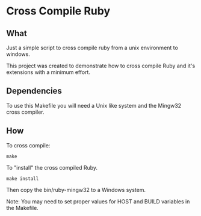# Cross Compile Ruby

## What

Just a simple script to cross compile ruby from a unix environment to windows.

This project was created to demonstrate how to cross compile Ruby and it's extensions with a minimum effort.

## Dependencies

To use this Makefile you will need a Unix like system and the Mingw32 cross compiler.

## How

To cross compile:

	make

To "install" the cross compiled Ruby.

	make install

Then copy the bin/ruby-mingw32 to a Windows system.

Note: You may need to set proper values for HOST and BUILD variables in the Makefile.